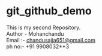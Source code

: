# git_github_demo
This is my second Repository.
<br>
Author - Mohanchandu
<br>
Email :- chandusajja651@gmail.com
<br>
ph no:- +91 9908032**3
